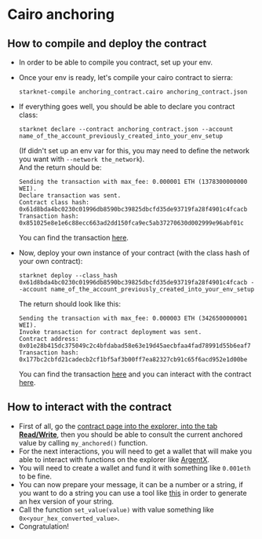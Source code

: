# Cairo anchoring

## How to compile and deploy the contract
- In order to be able to compile you contract, set up your env.
- Once your env is ready, let's compile your cairo contract to sierra:
    ```
    starknet-compile anchoring_contract.cairo anchoring_contract.json
    ```
- If everything goes well, you should be able to declare you contract class:
    ```
    starknet declare --contract anchoring_contract.json --account name_of_the_account_previously_created_into_your_env_setup
    ```
    (If didn't set up an env var for this, you may need to define the network you want with `--network the_network`).  
    And the return should be:
    ```
    Sending the transaction with max_fee: 0.000001 ETH (1378300000000 WEI).
    Declare transaction was sent.
    Contract class hash: 0x61d8bda4bc0230c01996db8590bc39825dbcfd35de93719fa28f4901c4fcacb
    Transaction hash: 0x851025e8e1e6c88ecc663ad2dd150fca9ec5ab37270630d002999e96abf01c
    ```
    You can find the transaction [here](https://testnet.starkscan.co/tx/0x851025e8e1e6c88ecc663ad2dd150fca9ec5ab37270630d002999e96abf01c).  

- Now, deploy your own instance of your contract (with the class hash of your own contract):
    ```
    starknet deploy --class_hash 0x61d8bda4bc0230c01996db8590bc39825dbcfd35de93719fa28f4901c4fcacb --account name_of_the_account_previously_created_into_your_env_setup
    ```
    The return should look like this:
    ```
    Sending the transaction with max_fee: 0.000003 ETH (3426500000001 WEI).
    Invoke transaction for contract deployment was sent.
    Contract address: 0x01e28b415dc375049c2c4bfdabad58e63e19d45aecbfaa4fad78991d55b6eaf7
    Transaction hash: 0x177bc2cbfd21cadecb2cf1bf5af3b00ff7ea82327cb91c65f6acd952e1d00be
    ```
    You can find the transaction [here](https://testnet.starkscan.co/tx/0x177bc2cbfd21cadecb2cf1bf5af3b00ff7ea82327cb91c65f6acd952e1d00be) and you can interact with the contract [here](https://testnet.starkscan.co/contract/0x01e28b415dc375049c2c4bfdabad58e63e19d45aecbfaa4fad78991d55b6eaf7). 
    

## How to interact with the contract
- First of all, go the [contract page into the explorer, into the tab **Read/Write**](https://testnet.starkscan.co/contract/0x01e28b415dc375049c2c4bfdabad58e63e19d45aecbfaa4fad78991d55b6eaf7#read-write-contract), then you should be able to consult the current anchored value by calling `my_anchored()` function.
- For the next interactions, you will need to get a wallet that will make you able to interact with functions on the explorer like [ArgentX](https://www.argent.xyz/argent-x/). 
- You will need to create a wallet and fund it with something like `0.001eth` to be fine.
- You can now prepare your message, it can be a number or a string, if you want to do a string you can use a tool like [this](https://string-functions.com/string-hex.aspx) in order to generate an hex version of your string.
-  Call the function `set_value(value)` with value something like `0x<your_hex_converted_value>`.
- Congratulation!